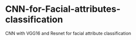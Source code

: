 # CNN-for-Facial-attributes-classification
CNN with VGG16 and Resnet for facial attribute classification
